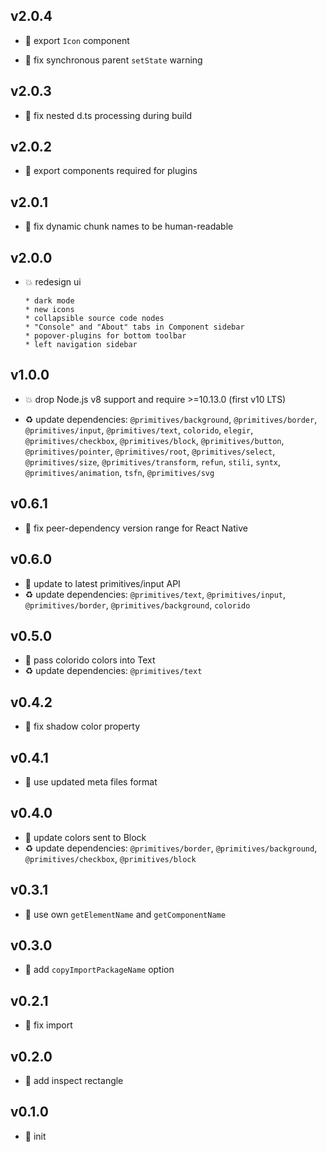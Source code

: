 ## v2.0.4

* 🐞 export `Icon` component

* 🐞 fix synchronous parent `setState` warning

## v2.0.3

* 🐞 fix nested d.ts processing during build

## v2.0.2

* 🐞 export components required for plugins

## v2.0.1

* 🐞 fix dynamic chunk names to be human-readable

## v2.0.0

* 💥 redesign ui

  ```
  * dark mode
  * new icons
  * collapsible source code nodes
  * "Console" and "About" tabs in Component sidebar
  * popover-plugins for bottom toolbar
  * left navigation sidebar
  ```

## v1.0.0

* 💥 drop Node.js v8 support and require >=10.13.0 (first v10 LTS)

* ♻️ update dependencies: `@primitives/background`, `@primitives/border`, `@primitives/input`, `@primitives/text`, `colorido`, `elegir`, `@primitives/checkbox`, `@primitives/block`, `@primitives/button`, `@primitives/pointer`, `@primitives/root`, `@primitives/select`, `@primitives/size`, `@primitives/transform`, `refun`, `stili`, `syntx`, `@primitives/animation`, `tsfn`, `@primitives/svg`

## v0.6.1

* 🐞 fix peer-dependency version range for React Native

## v0.6.0

* 🌱 update to latest primitives/input API
* ♻️ update dependencies: `@primitives/text`, `@primitives/input`, `@primitives/border`, `@primitives/background`, `colorido`

## v0.5.0

* 🌱 pass colorido colors into Text
* ♻️ update dependencies: `@primitives/text`

## v0.4.2

* 🐞 fix shadow color property

## v0.4.1

* 🐞 use updated meta files format

## v0.4.0

* 🌱 update colors sent to Block
* ♻️ update dependencies: `@primitives/border`, `@primitives/background`, `@primitives/checkbox`, `@primitives/block`

## v0.3.1

* 🐞 use own `getElementName` and `getComponentName`

## v0.3.0

* 🌱 add `copyImportPackageName` option

## v0.2.1

* 🐞 fix import

## v0.2.0

* 🌱 add inspect rectangle

## v0.1.0

* 🐣 init
